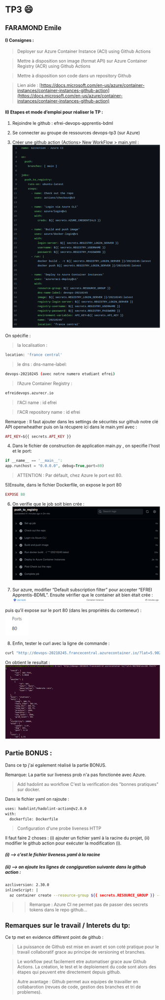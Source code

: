 # TP3 :smile:
## FARAMOND Emile

  

#### I) Consignes :

> Deployer sur Azure Container Instance (ACI) using Github Actions

> Mettre à disposition son image (format API) sur Azure Container Registry (ACR) using Github Actions

> Mettre à disposition son code dans un repository Github

  
> Lien aide : [https://docs.microsoft.com/en-us/azure/container-instances/container-instances-github-action](https://docs.microsoft.com/en-us/azure/container-instances/container-instances-github-action)

  

#### II) Etapes et mode d’emploi pour réaliser le TP :

1.  Rejoindre le github : efrei-devops-apprentis-bdml
    
2.  Se connecter au groupe de ressources devops-tp3 (sur Azure)
    
3.  Créer une github action (Actions> New WorkFlow > main.yml  :
\
    ![alt text](screenshots/1.png)

On spécifie  :

> la localisation : 
```bash 
location: 'france central'
```

> le dns : dns-name-label:
```bash
devops-20210245 (avec notre numero etudiant efrei)
```

> l’Azure Container Registry : 
```bash
efreidevops.azurecr.io
```

> l'ACI name : id efrei

> l'ACR repository name : id efrei


Remarque : Il faut ajouter dans les settings de sécurités sur github notre clé API openwheather puis on la récupere ici dans le main.yml avec : 
``` php
API_KEY=${{ secrets.API_KEY }}
```


4) Dans le  fichier de construction de application main.py , on specifie l'host et le port: 
```php
if __name__ == '__main__':
app.run(host = "0.0.0.0", debug=True,port=80)
```
> ATTENTION : Par défault, chez Azure le port est 80.

  

5)Ensuite, dans le fichier Dockerfile, on expose le port 80 
```php
EXPOSE 80
```
  
6) On verifie que le job soit bien crée :
\
 ![alt text](screenshots/2.png)

7) Sur azure, modifier “Default subscription filter” pour accepter “EFREI Apprentis-BDML”. Ensuite vérifier que le container ait bien était crée :
\
 ![alt text](screenshots/3.png)

puis qu’il expose sur le port 80  (dans les propriétés du conteneur) :
\
 ![alt text](screenshots/4.png)

8) Enfin, tester le curl avec la ligne de commande :
```bash
curl "http://devops-20210245.francecentral.azurecontainer.io/?lat=5.902785&lon=102.754175"
```
On obtient le resultat : 
\
 ![alt text](screenshots/5.png)
 
 ## Partie BONUS :
 
 Dans ce tp j'ai egalement réalisé la partie BONUS.
 
 Remarque: La partie sur liveness prob n'a pas fonctionée avec Azure.
 
 > Add hadolint au workflow
C'est la verification des "bonnes pratiques" sur docker.

Dans le fichier yaml on rajoute : 
```bash
uses: hadolint/hadolint-action@v2.0.0
with:
  dockerfile: Dockerfile
```


> Configuration d'une probe liveness HTTP

Il faut faire 2 choses : (i) ajouter un fichier yaml à la racine du projet, (ii) modifier le github action pour exécuter la modification (i).

##### (i) --> c'est le fichier liveness.yaml à la racine
##### (ii) --> on ajoute les lignes de congiguration suivante dans la github action : 
```bash
azcliversion: 2.30.0
inlineScript: |
  az container create --resource-group ${{ secrets.RESOURCE_GROUP }} --image ${{ secrets.REGISTRY_LOGIN_SERVER }}/20210245:v1 --dns-name-label devops-20210245 --registry-login-server ${{ secrets.REGISTRY_LOGIN_SERVER }} --registry-username ${{ secrets.REGISTRY_USERNAME }} --registry-password ${{ secrets.REGISTRY_PASSWORD }} --secure-environment-variables API_KEY=${{ secrets.API_KEY }} --location 'france central' --ports 80 -f liveness-probe.yaml
```

>> Remarque : Azure CI ne permet pas de passer des secrets tokens dans le repo github...

 
 ## Remarques sur le travail / Interets du tp: 
 
 Ce tp met en evidence différent point de github :
 
> La puissance de Github est mise en avant et son coté pratique pour le travail collaboratif grace au principe de versioning et branches.

> Le workflow peut facilement etre automatiser  grace auw Github Actions. La création, le test et le deploiement du code sont alors des étapes qui peuvent etre directement depuis github.

> Autre avantage : Github permet aux equipes de travailler en collabarotion (revues de code, gestion des branches et tri de problemes).
